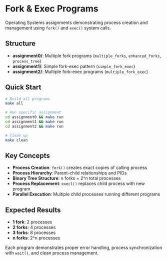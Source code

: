 # Fork & Exec Programs

Operating Systems assignments demonstrating process creation and management using `fork()` and `exec()` system calls.

## Structure

- **assignment0/**: Multiple fork programs (`multiple_forks`, `enhanced_forks`, `process_tree`)
- **assignment1/**: Simple fork-exec pattern (`simple_fork_exec`)
- **assignment2/**: Multiple fork-exec programs (`multiple_fork_exec`)

## Quick Start

```bash
# Build all programs
make all

# Run specific assignment
cd assignment0 && make run
cd assignment1 && make run
cd assignment2 && make run

# Clean up
make clean
```

## Key Concepts

- **Process Creation**: `fork()` creates exact copies of calling process
- **Process Hierarchy**: Parent-child relationships and PIDs
- **Binary Tree Structure**: n forks = 2^n total processes
- **Process Replacement**: `execl()` replaces child process with new program
- **Parallel Execution**: Multiple child processes running different programs

## Expected Results

- **1 fork**: 2 processes
- **2 forks**: 4 processes  
- **3 forks**: 8 processes
- **n forks**: 2^n processes

Each program demonstrates proper error handling, process synchronization with `wait()`, and clean process management.
